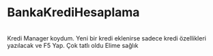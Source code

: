# BankaKrediHesaplama
<br>Kredi Manager koydum. Yeni bir kredi eklenirse sadece kredi özellikleri yazılacak ve F5 Yap. Çok tatlı oldu Elime sağlık</br>
